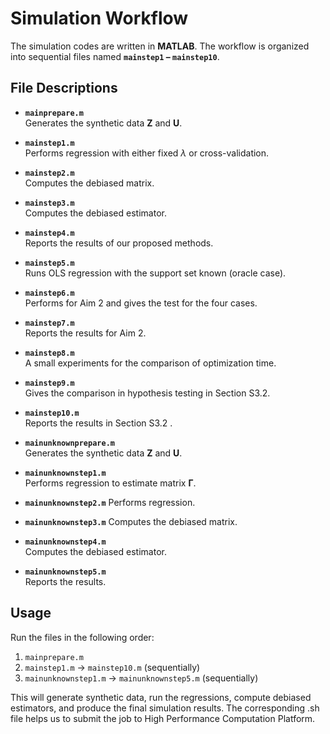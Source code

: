 # Simulation Workflow

The simulation codes are written in **MATLAB**. The workflow is organized into sequential files named **`mainstep1` – `mainstep10`**.  

## File Descriptions

- **`mainprepare.m`**  
  Generates the synthetic data $\mathbf{Z}$ and $\mathbf{U}$.

- **`mainstep1.m`**  
  Performs regression with either fixed $\lambda$ or cross-validation.

- **`mainstep2.m`**  
  Computes the debiased matrix.

- **`mainstep3.m`**  
  Computes the debiased estimator.

- **`mainstep4.m`**  
  Reports the results of our proposed methods.

- **`mainstep5.m`**  
  Runs OLS regression with the support set known (oracle case).

- **`mainstep6.m`**  
  Performs for Aim 2 and gives the test for the four cases.

- **`mainstep7.m`**  
  Reports the results for Aim 2.

- **`mainstep8.m`**  
  A small experiments for the comparison of optimization time.

- **`mainstep9.m`**  
  Gives the comparison in hypothesis testing in Section S3.2.

- **`mainstep10.m`**  
  Reports the results in Section S3.2 .

- **`mainunknownprepare.m`**  
  Generates the synthetic data $\mathbf{Z}$ and $\mathbf{U}$.

- **`mainunknownstep1.m`**  
  Performs regression to estimate matrix $\boldsymbol{\Gamma}$.

- **`mainunknownstep2.m`**
  Performs regression.
 
- **`mainunknownstep3.m`**
  Computes the debiased matrix.

- **`mainunknownstep4.m`**  
  Computes the debiased estimator.

- **`mainunknownstep5.m`**  
  Reports the results.

## Usage

Run the files in the following order:

1. `mainprepare.m`  
2. `mainstep1.m` → `mainstep10.m` (sequentially)
3. `mainunknownstep1.m` → `mainunknownstep5.m` (sequentially)

This will generate synthetic data, run the regressions, compute debiased estimators, and produce the final simulation results. The corresponding .sh file helps us to submit the job to High Performance Computation Platform.

